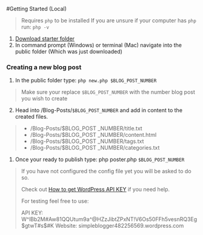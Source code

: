 #Getting Started (Local)

> Requires `php` to be installed
> If you are unsure if your computer has `php` run: `php -v`

1. [Download starter folder](https://dl-web.dropbox.com/zip_batch_download?_download_id=221366143035351969763000656277216962034303073274531678434836481&_notify_domain=www.dropbox.com&_subject_uid=30738075&files=%2FPublic%2FPublic&parent_path=%2FPublic%2FPublic&w=AADyFLaTJ2GooflpJDUoMrHxcCgBTg--QIKooFv0DSX8xw)
2. In command prompt (Windows) or terminal (Mac) navigate into the public folder (Which was just downloaded)

### Creating a new blog post
1. In the public folder type: `php new.php $BLOG_POST_NUMBER`
> 	Make sure your replace `$BLOG_POST_NUMBER` with the number blog post you wish to create

2.  Head into /Blog-Posts/`$BLOG_POST_NUMBER` and add in content to the created files.
> 	* /Blog-Posts/$BLOG_POST _NUMBER/title.txt
> 	* /Blog-Posts/$BLOG_POST _NUMBER/content.html
> 	* /Blog-Posts/$BLOG_POST _NUMBER/tags.txt
> 	* /Blog-Posts/$BLOG_POST _NUMBER/categories.txt
1. Once your ready to publish type: php poster.php `$BLOG_POST_NUMBER`
> If you have not configured the config file yet you will be asked to do so.
> 
> Check out [How to get WordPress API KEY](https://github.com/SimpleBlogging/Blogger/blob/master/WORDPRESS-API-KEY.md) if you need help. 
> 
> For testing feel free to use:
> 
> API KEY: W^lBb2M#Aw81QQUtum9a^@HZzJibtZPxNT!V6Os50FFh5vesnRQ3Eg$gtwT#s$#K
> Website: simpleblogger482256569.wordpress.com



